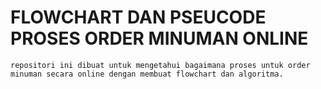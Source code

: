 # FLOWCHART DAN PSEUCODE PROSES ORDER MINUMAN ONLINE
    repositori ini dibuat untuk mengetahui bagaimana proses untuk order minuman secara online dengan membuat flowchart dan algoritma.